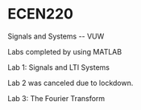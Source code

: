 # ECEN220
Signals and Systems -- VUW

Labs completed by using MATLAB

Lab 1: Signals and LTI Systems

Lab 2 was canceled due to lockdown.

Lab 3: The Fourier Transform
